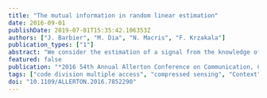 ```yaml
---
title: "The mutual information in random linear estimation"
date: 2016-09-01
publishDate: 2019-07-01T15:35:42.106353Z
authors: ["J. Barbier", "M. Dia", "N. Macris", "F. Krzakala"]
publication_types: ["1"]
abstract: "We consider the estimation of a signal from the knowledge of its noisy linear random Gaussian projections, a problem relevant in compressed sensing, sparse superposition codes or code division multiple access just to cite few. There has been a number of works considering the mutual information for this problem using the heuristic replica method from statistical physics. Here we put these considerations on a firm rigorous basis. First, we show, using a Guerra-type interpolation, that the replica formula yields an upper bound to the exact mutual information. Secondly, for many relevant practical cases, we present a converse lower bound via a method that uses spatial coupling, state evolution analysis and the I-MMSE theorem. This yields, in particular, a single letter formula for the mutual information and the minimal-mean-square error for random Gaussian linear estimation of all discrete bounded signals."
featured: false
publication: "*2016 54th Annual Allerton Conference on Communication, Control, and Computing (Allerton)*"
tags: ["code division multiple access", "compressed sensing", "Context", "discrete bounded signals", "Estimation", "Guerra-type interpolation", "heuristic replica method", "I-MMSE theorem", "Integrated circuits", "least mean squares methods", "minimal-mean-square error", "Multiaccess communication", "Mutual information", "noisy linear random Gaussian projections", "Physics", "random Gaussian linear estimation", "random linear estimation", "sparse superposition codes", "spatial coupling", "state evolution analysis", "statistical physics", "Upper bound"]
doi: "10.1109/ALLERTON.2016.7852290"
---
```


